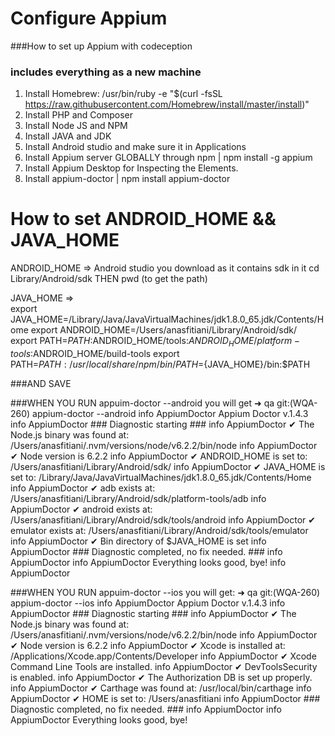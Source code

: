 # Configure Appium 
###How to set up Appium with codeception
### includes everything as a new machine

1. Install Homebrew: /usr/bin/ruby -e "$(curl -fsSL https://raw.githubusercontent.com/Homebrew/install/master/install)"
2. Install PHP and Composer
3. Install Node JS and NPM
4. Install JAVA and JDK
5. Install Android studio and make sure it in Applications
4. Install Appium server GLOBALLY through npm | npm install -g appium
5. Install Appium Desktop for Inspecting the Elements.
6. Install appium-doctor | npm install appium-doctor


# How to set ANDROID_HOME && JAVA_HOME

   ANDROID_HOME => Android studio you download as it contains sdk in it
   cd Library/Android/sdk
   THEN
   pwd (to get the path) 
   
   JAVA_HOME =>     
   export JAVA_HOME=/Library/Java/JavaVirtualMachines/jdk1.8.0_65.jdk/Contents/Home
   export ANDROID_HOME=/Users/anasfitiani/Library/Android/sdk/
   export PATH=${PATH}:$ANDROID_HOME/tools:$ANDROID_HOME/platform-tools:$ANDROID_HOME/build-tools
   export PATH=$PATH:/usr/local/share/npm/bin/
   PATH=${JAVA_HOME}/bin:$PATH   
   
   ###AND SAVE
   
   
   ###WHEN YOU RUN appuim-doctor --android you will get
   ➜  qa git:(WQA-260) appium-doctor --android
   info AppiumDoctor Appium Doctor v.1.4.3
   info AppiumDoctor ### Diagnostic starting ###
   info AppiumDoctor  ✔ The Node.js binary was found at: /Users/anasfitiani/.nvm/versions/node/v6.2.2/bin/node
   info AppiumDoctor  ✔ Node version is 6.2.2
   info AppiumDoctor  ✔ ANDROID_HOME is set to: /Users/anasfitiani/Library/Android/sdk/
   info AppiumDoctor  ✔ JAVA_HOME is set to: /Library/Java/JavaVirtualMachines/jdk1.8.0_65.jdk/Contents/Home
   info AppiumDoctor  ✔ adb exists at: /Users/anasfitiani/Library/Android/sdk/platform-tools/adb
   info AppiumDoctor  ✔ android exists at: /Users/anasfitiani/Library/Android/sdk/tools/android
   info AppiumDoctor  ✔ emulator exists at: /Users/anasfitiani/Library/Android/sdk/tools/emulator
   info AppiumDoctor  ✔ Bin directory of $JAVA_HOME is set
   info AppiumDoctor ### Diagnostic completed, no fix needed. ###
   info AppiumDoctor
   info AppiumDoctor Everything looks good, bye!
   info AppiumDoctor
   
   
   ###WHEN YOU RUN appuim-doctor --ios you will get:
   ➜  qa git:(WQA-260) appium-doctor --ios
   info AppiumDoctor Appium Doctor v.1.4.3
   info AppiumDoctor ### Diagnostic starting ###
   info AppiumDoctor  ✔ The Node.js binary was found at: /Users/anasfitiani/.nvm/versions/node/v6.2.2/bin/node
   info AppiumDoctor  ✔ Node version is 6.2.2
   info AppiumDoctor  ✔ Xcode is installed at: /Applications/Xcode.app/Contents/Developer
   info AppiumDoctor  ✔ Xcode Command Line Tools are installed.
   info AppiumDoctor  ✔ DevToolsSecurity is enabled.
   info AppiumDoctor  ✔ The Authorization DB is set up properly.
   info AppiumDoctor  ✔ Carthage was found at: /usr/local/bin/carthage
   info AppiumDoctor  ✔ HOME is set to: /Users/anasfitiani
   info AppiumDoctor ### Diagnostic completed, no fix needed. ###
   info AppiumDoctor
   info AppiumDoctor Everything looks good, bye!